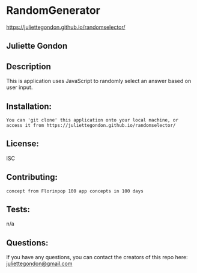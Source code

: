  # RandomGenerator
 https://juliettegondon.github.io/randomselector/
 ## Juliette Gondon
 ## Description 
 This is application uses JavaScript to randomly select an answer based on user input. 



  ## Installation:
    You can 'git clone' this application onto your local machine, or access it from https://juliettegondon.github.io/randomselector/

  ## License:
  ISC
  

  ## Contributing:
    concept from Florinpop 100 app concepts in 100 days

 ## Tests:
 n/a

 ## Questions: 
If you have any questions, you can contact the creators of this repo here: [juliettegondon@gmail.com](juliettegondon@gmail.com)

